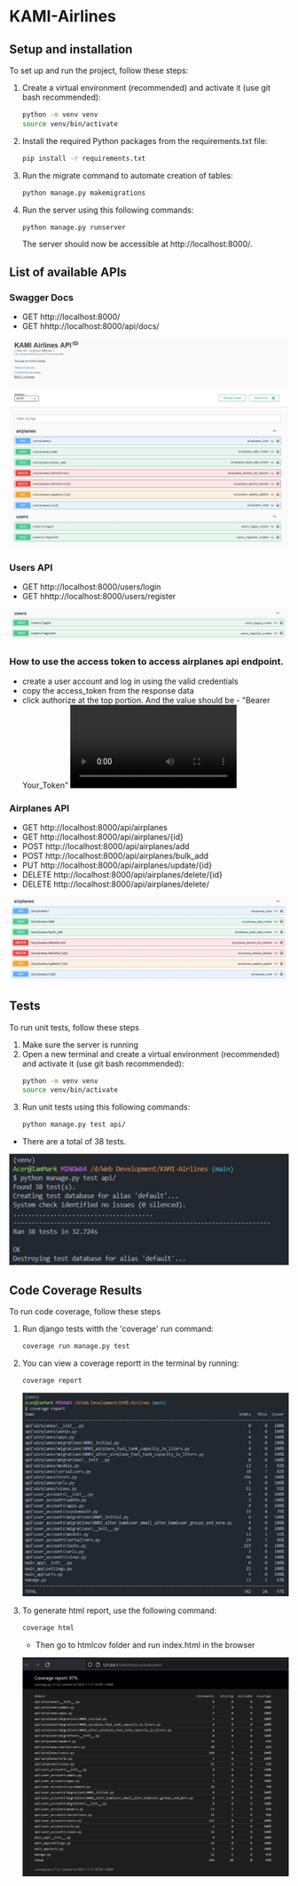 # KAMI-Airlines

## Setup and installation

To set up and run the project, follow these steps:

1. Create a virtual environment (recommended) and activate it (use git bash recommended):
    ```bash
    python -m venv venv
    source venv/bin/activate
    ```
2. Install the required Python packages from the requirements.txt file:
    ```bash
    pip install -r requirements.txt
    ```
3. Run the migrate command to automate creation of tables:
    ```bash
    python manage.py makemigrations
    ```
4. Run the server using this following commands:
    ```bash
    python manage.py runserver
    ```
    The server should now be accessible at http://localhost:8000/.

## List of available APIs

### Swagger Docs

-   GET http://localhost:8000/
-   GET hhttp://localhost:8000/api/docs/

![Swagger Documentation](./assets/swagger_docs.jpg)

### Users API

-   GET http://localhost:8000/users/login
-   GET hhttp://localhost:8000/users/register

![Swagger Documentation Users API](./assets/users_api.jpg)

### How to use the access token to access airplanes api endpoint.

-   create a user account and log in using the valid credentials
-   copy the access_token from the response data
-   click authorize at the top portion. And the value should be - "Bearer Your_Token"
    ![Swagger Documentation Token Auth Demo](./assets//2023-11-21%2004-20-34.mp4)

### Airplanes API

-   GET http://localhost:8000/api/airplanes
-   GET http://localhost:8000/api/airplanes/{id}
-   POST http://localhost:8000/api/airplanes/add
-   POST http://localhost:8000/api/airplanes/bulk_add
-   PUT http://localhost:8000/api/airplanes/update/{id}
-   DELETE http://localhost:8000/api/airplanes/delete/{id}
-   DELETE http://localhost:8000/api/airplanes/delete/

![Swagger Documentation Airplanes API](./assets/airplanes_apis.jpg)

## Tests

To run unit tests, follow these steps

1. Make sure the server is running
2. Open a new terminal and create a virtual environment (recommended) and activate it (use git bash recommended):
    ```bash
    python -m venv venv
    source venv/bin/activate
    ```
3. Run unit tests using this following commands:
    ```bash
    python manage.py test api/
    ```

-   There are a total of 38 tests.

![Test Results](./assets/test_results.jpg)

## Code Coverage Results

To run code coverage, follow these steps

1. Run django tests witth the 'coverage' run command:
    ```bash
    coverage run manage.py test
    ```
2. You can view a coverage reportt in the terminal by running:

    ```bash
    coverage report
    ```

    ![Code Coverage](./assets/Coverage%20report.jpg)

3. To generate html report, use the following command:

    ```bash
    coverage html
    ```

    - Then go to htmlcov folder and run index.html in the browser

    ![Code Coverage](./assets/coverage_html.jpg)
